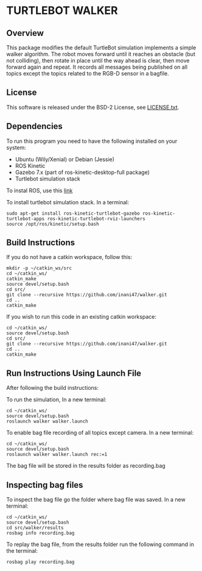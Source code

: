 # TURTLEBOT WALKER


## Overview

This package modifies the default TurtleBot simulation implements a simple walker algorithm. The robot moves forward until it reaches an obstacle (but not colliding), then rotate in place until the way ahead is clear, then move forward again and repeat. It records all messages being published on all topics except the topics related to the RGB-D sensor in a bagfile. 

## License

This software is released under the BSD-2 License, see [LICENSE.txt](LICENSE.txt).

## Dependencies

To run this program you need to have the following installed on your system:
* Ubuntu (Wily/Xenial) or Debian (Jessie)
* ROS Kinetic
* Gazebo 7.x (part of ros-kinetic-desktop-full package)
* Turtlebot simulation stack

To instal ROS, use this [link](http://wiki.ros.org/kinetic/Installation)

To install turtlebot simulation stack. In a terminal:
```
sudo apt-get install ros-kinetic-turtlebot-gazebo ros-kinetic-turtlebot-apps ros-kinetic-turtlebot-rviz-launchers
source /opt/ros/kinetic/setup.bash
```



## Build Instructions
If you do not have a catkin workspace, follow this:
```
mkdir -p ~/catkin_ws/src
cd ~/catkin_ws/
catkin_make
source devel/setup.bash
cd src/
git clone --recursive https://github.com/inani47/walker.git
cd ..
catkin_make
```
If you wish to run this code in an existing catkin workspace:
```
cd ~/catkin_ws/
source devel/setup.bash
cd src/
git clone --recursive https://github.com/inani47/walker.git
cd ..
catkin_make
```


## Run Instructions Using Launch File

After following the build instructions:

To run the simulation, In a new terminal:
```
cd ~/catkin_ws/
source devel/setup.bash
roslaunch walker walker.launch 
```
To enable bag file recording of all topics except camera. In a new terminal:
```
cd ~/catkin_ws/
source devel/setup.bash
roslaunch walker walker.launch rec:=1
```

The bag file will be stored in the results folder as recording.bag



## Inspecting bag files

To inspect the bag file go the folder where bag file was saved. In a new terminal:
```
cd ~/catkin_ws/
source devel/setup.bash
cd src/walker/results
rosbag info recording.bag
```

To replay the bag file, from the results folder run the following command in the terminal:
```
rosbag play recording.bag
```








